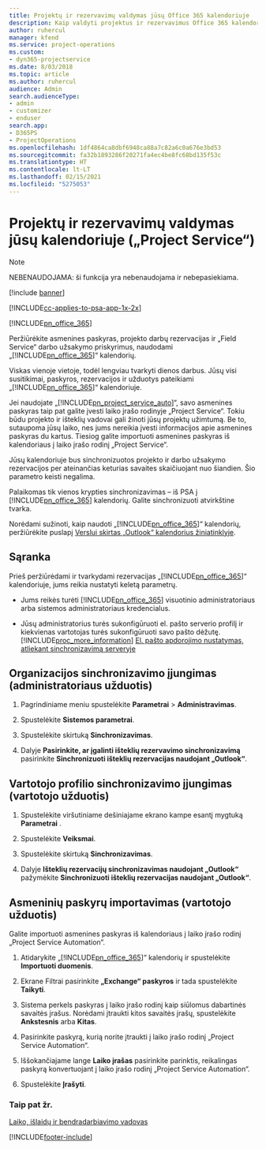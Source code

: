 ```yaml
---
title: Projektų ir rezervavimų valdymas jūsų Office 365 kalendoriuje
description: Kaip valdyti projektus ir rezervavimus Office 365 kalendoriuje?
author: ruhercul
manager: kfend
ms.service: project-operations
ms.custom:
- dyn365-projectservice
ms.date: 8/03/2018
ms.topic: article
ms.author: ruhercul
audience: Admin
search.audienceType:
- admin
- customizer
- enduser
search.app:
- D365PS
- ProjectOperations
ms.openlocfilehash: 1df4864ca8dbf6948ca88a7c82a6c0a676e3bd53
ms.sourcegitcommit: fa32b1893286f20271fa4ec4be8fc68bd135f53c
ms.translationtype: HT
ms.contentlocale: lt-LT
ms.lasthandoff: 02/15/2021
ms.locfileid: "5275053"
---
```

# <a name="manage-projects-and-bookings-in-your-calendar-project-service"></a>Projektų ir rezervavimų valdymas jūsų kalendoriuje („Project Service“)

> [!Note]
> NEBENAUDOJAMA: ši funkcija yra nebenaudojama ir nebepasiekiama.

[!include [banner](../includes/psa-now-project-operations.md)]

[!INCLUDE[cc-applies-to-psa-app-1x-2x](../includes/cc-applies-to-psa-app-1x-2x.md)]

[!INCLUDE[pn_office_365](../includes/pn-office-365.md)] 

Peržiūrėkite asmenines paskyras, projekto darbų rezervacijas ir „Field Service“ darbo užsakymo priskyrimus, naudodami „[!INCLUDE[pn_office_365](../includes/pn-office-365.md)]“ kalendorių.  
  
 Viskas vienoje vietoje, todėl lengviau tvarkyti dienos darbus. Jūsų visi susitikimai, paskyros, rezervacijos ir užduotys pateikiami „[!INCLUDE[pn_office_365](../includes/pn-office-365.md)]“ kalendoriuje.  
  
 Jei naudojate „[!INCLUDE[pn_project_service_auto](../includes/pn-project-service-auto.md)]“, savo asmenines paskyras taip pat galite įvesti laiko įrašo rodinyje „Project Service“. Tokiu būdu projekto ir išteklių vadovai gali žinoti jūsų projektų užimtumą. Be to, sutaupoma jūsų laiko, nes jums nereikia įvesti informacijos apie asmenines paskyras du kartus. Tiesiog galite importuoti asmenines paskyras iš kalendoriaus į laiko įrašo rodinį „Project Service“.  
  
 Jūsų kalendoriuje bus sinchronizuotos projekto ir darbo užsakymo rezervacijos per ateinančias keturias savaites skaičiuojant nuo šiandien. Šio parametro keisti negalima.  
  
 Palaikomas tik vienos krypties sinchronizavimas – iš PSA į [!INCLUDE[pn_office_365](../includes/pn-office-365.md)] kalendorių. Galite sinchronizuoti atvirkštine tvarka. 
  
 Norėdami sužinoti, kaip naudoti „[!INCLUDE[pn_office_365](../includes/pn-office-365.md)]“ kalendorių, peržiūrėkite puslapį [Verslui skirtas „Outlook“ kalendorius žiniatinklyje](https://support.office.com/article/Calendar-in-Outlook-on-the-web-for-business-5219c457-d1fe-4c2f-9032-1a816b88e936).  
  
## <a name="setup"></a>Sąranka  
 Prieš peržiūrėdami ir tvarkydami rezervacijas „[!INCLUDE[pn_office_365](../includes/pn-office-365.md)]“ kalendoriuje, jums reikia nustatyti keletą parametrų.  
  
- Jums reikės turėti [!INCLUDE[pn_office_365](../includes/pn-office-365.md)] visuotinio administratoriaus arba sistemos administratoriaus kredencialus.  
  
- Jūsų administratorius turės sukonfigūruoti el. pašto serverio profilį ir kiekvienas vartotojas turės sukonfigūruoti savo pašto dėžutę. [!INCLUDE[proc_more_information](../includes/proc-more-information.md)] [El. pašto apdorojimo nustatymas, atliekant sinchronizavimą serveryje](https://docs.microsoft.com/dynamics365/customerengagement/on-premises/admin/set-up-server-side-synchronization-of-email-appointments-contacts-and-tasks)  
  
## <a name="turn-on-synchronization-for-your-organization-admin-task"></a>Organizacijos sinchronizavimo įjungimas (administratoriaus užduotis)  
  
1.  Pagrindiniame meniu spustelėkite **Parametrai** > **Administravimas**.  
  
2.  Spustelėkite **Sistemos parametrai**.  
  
3.  Spustelėkite skirtuką **Sinchronizavimas**.  
  
4.  Dalyje **Pasirinkite, ar įgalinti išteklių rezervavimo sinchronizavimą** pasirinkite **Sinchronizuoti išteklių rezervacijas naudojant „Outlook“**.  
  
## <a name="turn-on-synchronization-for-your-user-profile-user-task"></a>Vartotojo profilio sinchronizavimo įjungimas (vartotojo užduotis)  
  
1.  Spustelėkite viršutiniame dešiniajame ekrano kampe esantį mygtuką **Parametrai** .  
  
2.  Spustelėkite **Veiksmai**.  
  
3.  Spustelėkite skirtuką **Sinchronizavimas**.  
  
4.  Dalyje **Išteklių rezervacijų sinchronizavimas naudojant „Outlook“** pažymėkite **Sinchronizuoti išteklių rezervacijas naudojant „Outlook“**.  
  
## <a name="import-your-personal-appointments-user-task"></a>Asmeninių paskyrų importavimas (vartotojo užduotis)  
 Galite importuoti asmenines paskyras iš kalendoriaus į laiko įrašo rodinį „Project Service Automation“.  
  
1. Atidarykite „[!INCLUDE[pn_office_365](../includes/pn-office-365.md)]“ kalendorių ir spustelėkite **Importuoti duomenis**.  
  
2. Ekrane Filtrai pasirinkite **„Exchange“ paskyros** ir tada spustelėkite **Taikyti**.  
  
3. Sistema perkels paskyras į laiko įrašo rodinį kaip siūlomus dabartinės savaitės įrašus. Norėdami įtraukti kitos savaitės įrašų, spustelėkite **Ankstesnis** arba **Kitas**.  
  
4. Pasirinkite paskyrą, kurią norite įtraukti į laiko įrašo rodinį „Project Service Automation“.  
  
5. Iššokančiajame lange **Laiko įrašas** pasirinkite parinktis, reikalingas paskyrą konvertuojant į laiko įrašo rodinį „Project Service Automation“.  
  
6. Spustelėkite **Įrašyti**.  
  
### <a name="see-also"></a>Taip pat žr.  
 [Laiko, išlaidų ir bendradarbiavimo vadovas](../psa/time-expense-collaboration-guide.md)


[!INCLUDE[footer-include](../includes/footer-banner.md)]
